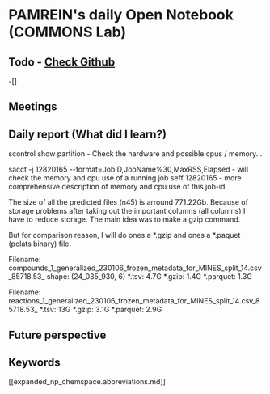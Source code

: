 
# PAMREIN's daily Open Notebook (COMMONS Lab)

## Todo - [Check Github](https://github.com/orgs/commons-research/projects/2/views/1)
-[]


## Meetings



## Daily report (What did I learn?)
scontrol show partition - Check the hardware and possible cpus / memory...

sacct -j 12820165 --format=JobID,JobName%30,MaxRSS,Elapsed    - will check the memory and cpu use of a running job
seff 12820165                                                 - more comprehensive description of memory and cpu use of this job-id 


The size of all the predicted files (n45) is arround 771.22Gb. Because of storage problems after taking out the important columns (all columns) I have to reduce storage.
The main idea was to make a gzip command. 

But for comparison reason, I will do ones a *.gzip and ones a *.paquet (polats binary) file.

Filename: compounds_1_generalized_230106_frozen_metadata_for_MINES_split_14.csv_85718.53_
shape: (24_035_930, 6)
*.tsv:      4.7G
*.gzip:     1.4G
*.parquet:  1.3G

Filename: reactions_1_generalized_230106_frozen_metadata_for_MINES_split_14.csv_85718.53_
*.tsv:      13G
*.gzip:     3.1G
*.parquet:  2.9G


## Future perspective



## Keywords
[[expanded_np_chemspace.abbreviations.md]]
